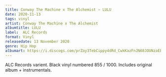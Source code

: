 ```yaml
---
title: Conway The Machine x The Alchemist – LULU
date: 2020-11-13
tags: vinyl
artist: Conway The Machine x The Alchemist
albumtitle: LULU
label: 	ALC Records
format: Vinyl
releasedate: 13 November 2020
genre: Hip Hop
albumart: https://i.discogs.com/prZay3TebCippy4dRd_CwkKazFnJN68JOUNzaEE58lM/rs:fit/g:sm/q:90/h:600/w:600/czM6Ly9kaXNjb2dz/LWRhdGFiYXNlLWlt/YWdlcy9SLTE2MzE3/NzU2LTE2MDcwMjYz/MTUtMzY2OS5qcGVn.jpeg
---
```


ALC Records varient. Black vinyl numbered 855 / 1000. Includes original album + instrumentals.  